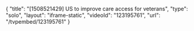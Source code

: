 {
    "title": "[1508521429] US to improve care access for veterans",
    "type": "solo",
    "layout": "iframe-static",
    "videoId": "123195761",
    "url": "\/tvpembed\/123195761"
}